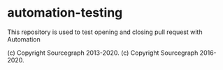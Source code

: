 # automation-testing
This repository is used to test opening and closing pull request with Automation

(c) Copyright Sourcegraph 2013-2020.
(c) Copyright Sourcegraph 2016-2020.